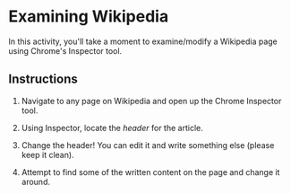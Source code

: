 # Examining Wikipedia

In this activity, you'll take a moment to examine/modify a Wikipedia page using Chrome's Inspector tool.

## Instructions

1. Navigate to any page on Wikipedia and open up the Chrome Inspector tool.

2. Using Inspector, locate the _header_ for the article.

3. Change the header! You can edit it and write something else (please keep it clean).

4. Attempt to find some of the written content on the page and change it around.
